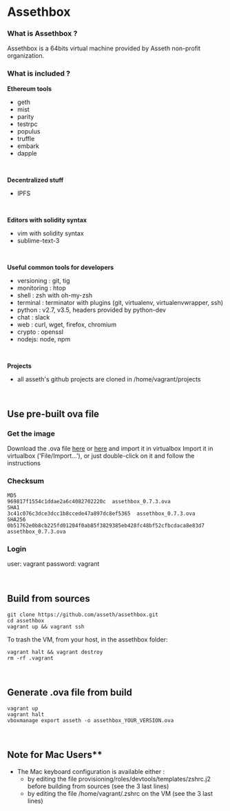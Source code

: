 # Assethbox

### What is Assethbox ?
Assethbox is a 64bits virtual machine provided by Asseth non-profit organization.

### What is included ?

**Ethereum tools**

* geth
* mist
* parity
* testrpc
* populus
* truffle
* embark
* dapple
<br/>

**Decentralized stuff**

* IPFS
<br/>

**Editors with solidity syntax**

* vim with solidity syntax
* sublime-text-3
<br/>

**Useful common tools for developers**

* versioning : git, tig
* monitoring : htop
* shell : zsh with oh-my-zsh
* terminal : terminator with plugins (git, virtualenv, virtualenvwrapper, ssh)
* python : v2.7, v3.5, headers provided by python-dev
* chat : slack
* web : curl, wget, firefox, chromium
* crypto : openssl
* nodejs: node, npm
<br/>

**Projects**

* all asseth's github projects are cloned in /home/vagrant/projects
<br/>

## Use pre-built ova file

### Get the image

Download the .ova file  [here](https://drive.google.com/open?id=0B8rZeDVmrvHGcEtMLTVIT0RWTzA) or [here](https://mega.nz/#!grZlVRTB!p_u5OcE1iFY0XJtYbrS7xqlnIZftYdkD0tr7epCDSYg) and import it in virtualbox
Import it in virtualbox ('File/Import...'), or just double-click on it and follow the instructions

### Checksum

    MD5
    969817f1554c1ddae2a6c4082702220c  assethbox_0.7.3.ova
    SHA1
    3c41c076c3dce3dcc1b8ccede47a897dc8ef5365  assethbox_0.7.3.ova
    SHA256
    0b51762e0b8cb225fd01204f0ab85f3829385eb428fc48bf52cfbcdaca8e83d7  assethbox_0.7.3.ova

### Login

user: vagrant
password: vagrant

<br/>

## Build from sources

    git clone https://github.com/asseth/assethbox.git
    cd assethbox
    vagrant up && vagrant ssh

To trash the VM, from your host, in the assethbox folder:

    vagrant halt && vagrant destroy
    rm -rf .vagrant
<br/>

## Generate .ova file from build

    vagrant up
    vagrant halt
    vboxmanage export asseth -o assethbox_YOUR_VERSION.ova
<br/>

## Note for Mac Users**

* The Mac keyboard configuration is available either :
    - by editing the file provisioning/roles/devtools/templates/zshrc.j2 before building from sources (see the 3 last lines)
    - by editing the file /home/vagrant/.zshrc on the VM (see the 3 last lines)
